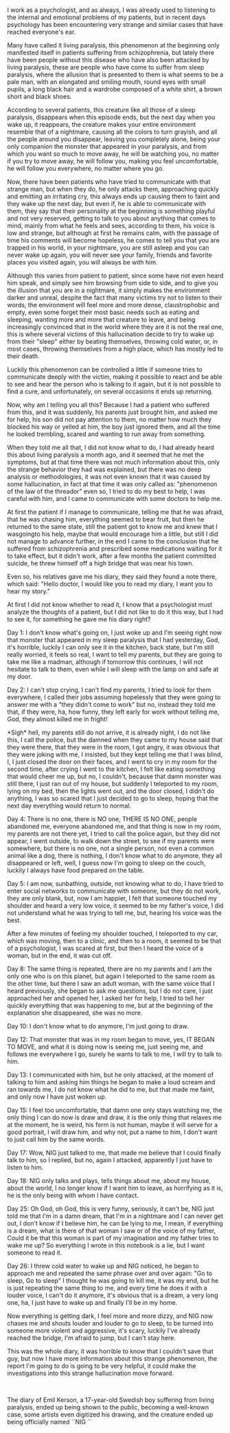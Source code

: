 I work as a psychologist, and as always, I was already used to listening to the internal and emotional problems of my patients, but in recent days psychology has been encountering very strange and similar cases that have reached everyone's ear. 

Many have called it living paralysis, this phenomenon at the beginning only manifested itself in patients suffering from schizophrenia, but lately there have been people without this disease who have also been attacked by living paralysis, these are people who have come to suffer from sleep paralysis, where the allusion that is presented to them is what seems to be a pale man, with an elongated and smiling mouth, round eyes with small pupils, a long black hair and a wardrobe composed of a white shirt, a brown short and black shoes.

According to several patients, this creature like all those of a sleep paralysis, disappears when this episode ends, but the next day when you wake up, it reappears, the creature makes your entire environment resemble that of a nightmare, causing all the colors to turn grayish, and all the people around you disappear, leaving you completely alone, being your only companion the monster that appeared in your paralysis, and from which you want so much to move away, he will be watching you, no matter if you try to move away, he will follow you, making you feel uncomfortable, he will follow you everywhere, no matter where you go.

Now, there have been patients who have tried to communicate with that strange man, but when they do, he only attacks them, approaching quickly and emitting an irritating cry, this always ends up causing them to faint and they wake up the next day, but even if, he is able to communicate with them, they say that their personality at the beginning is something playful and not very reserved, getting to talk to you about anything that comes to mind, mainly from what he feels and sees, according to them, his voice is low and strange, but although at first he remains calm, with the passage of time his comments will become hopeless, he comes to tell you that you are trapped in his world, in your nightmare, you are still asleep and you can never wake up again, you will never see your family, friends and favorite places you visited again, you will always be with him. 

Although this varies from patient to patient, since some have not even heard him speak, and simply see him browsing from side to side, and to give you the illusion that you are in a nightmare, it simply makes the environment darker and unreal, despite the fact that many victims try not to listen to their words, the environment will feel more and more dense, claustrophobic and empty, even some forget their most basic needs such as eating and sleeping, wanting more and more that creature to leave, and being increasingly convinced that in the world where they are it is not the real one, this is where several victims of this hallucination decide to try to wake up from their "sleep" either by beating themselves, throwing cold water, or, in most cases, throwing themselves from a high place, which has mostly led to their death.

Luckily this phenomenon can be controlled a little if someone tries to communicate deeply with the victim, making it possible to react and be able to see and hear the person who is talking to it again, but it is not possible to find a cure, and unfortunately, on several occasions it ends up returning.

Now, why am I telling you all this? Because I had a patient who suffered from this, and it was suddenly, his parents just brought him, and asked me for help, his son did not pay attention to them, no matter how much they blocked his way or yelled at him, the boy just ignored them, and all the time he looked trembling, scared and wanting to run away from something. 

When they told me all that, I did not know what to do, I had already heard this about living paralysis a month ago, and it seemed that he met the symptoms, but at that time there was not much information about this, only the strange behavior they had was explained, but there was no deep analysis or methodologies, it was not even known that it was caused by some hallucination, in fact at that time it was only called as: "phenomenon of the law of the threador" even so, I tried to do my best to help, I was careful with him, and I came to communicate with some doctors to help me.

At first the patient if I manage to communicate, telling me that he was afraid, that he was chasing him, everything seemed to bear fruit, but then he returned to the same state, still the patient got to know me and knew that I wasgoingto his help, maybe that would encourage him a little, but still I did not manage to advance further, in the end I came to the conclusion that he suffered from schizophrenia and prescribed some medications waiting for it to take effect, but it didn't work, after a few months the patient committed suicide, he threw himself off a high bridge that was near his town. 

Even so, his relatives gave me his diary, they said they found a note there, which said: "Hello doctor, I would like you to read my diary, I want you to hear my story."

At first I did not know whether to read it, I know that a psychologist must analyze the thoughts of a patient, but I did not like to do it this way, but I had to see it, for something he gave me his diary right?

Day 1: I don't know what's going on, I just woke up and I'm seeing right now that monster that appeared in my sleep paralysis that I had yesterday, God, it's horrible, luckily I can only see it in the kitchen, back state, but I'm still really worried, it feels so real, I want to tell my parents, but they are going to take me like a madman, although if tomorrow this continues, I will not hesitate to talk to them, even while I will sleep with the lamp on and safe at my door.

Day 2: I can't stop crying, I can't find my parents, I tried to look for them everywhere, I called their jobs assuming hopelessly that they were going to answer me with a "they didn't come to work" but no, instead they told me that, if they were, ha, how funny, they left early for work without telling me, God, they almost killed me in fright!

\*Sigh\* hell, my parents still do not arrive, it is already night, I do not like this, I call the police, but the damned when they came to my house said that they were there, that they were in the room, I got angry, it was obvious that they were joking with me, I insisted, but they kept telling me that I was blind, I, I just closed the door on their faces, and I went to cry in my room for the second time, after crying I went to the kitchen, I felt like eating something that would cheer me up, but no, I couldn't, because that damn monster was still there, I just ran out of my house, but suddenly I teleported to my room, lying on my bed, then the lights went out, and the door closed, I didn't do anything, I was so scared that I just decided to go to sleep, hoping that the next day everything would return to normal.

Day 4: There is no one, there is NO one, THERE IS NO ONE, people abandoned me, everyone abandoned me, and that thing is now in my room, my parents are not there yet, I tried to call the police again, but they did not appear, I went outside, to walk down the street, to see if my parents were somewhere, but there is no one, not a single person, not even a common animal like a dog, there is nothing, I don't know what to do anymore, they all disappeared or left, well, I guess now I'm going to sleep on the couch, luckily I always have food prepared on the table.

Day 5: I am now, sunbathing, outside, not knowing what to do, I have tried to enter social networks to communicate with someone, but they do not work, they are only blank, but, now I am happier, I felt that someone touched my shoulder and heard a very low voice, it seemed to be my father's voice, I did not understand what he was trying to tell me, but, hearing his voice was the best.

After a few minutes of feeling my shoulder touched, I teleported to my car, which was moving, then to a clinic, and then to a room, it seemed to be that of a psychologist, I was scared at first, but then I heard the voice of a woman, but in the end, it was cut off.

Day 8: The same thing is repeated, there are no my parents and I am the only one who is on this planet, but again I teleported to the same room as the other time, but there I saw an adult woman, with the same voice that I heard previously, she began to ask me questions, but I do not care, I just approached her and opened her, I asked her for help, I tried to tell her quickly everything that was happening to me, but at the beginning of the explanation she disappeared, she was no more.

Day 10: I don't know what to do anymore, I'm just going to draw.

Day 12: That monster that was in my room began to move, yes, IT BEGAN TO MOVE, and what it is doing now is seeing me, just seeing me, and follows me everywhere I go, surely he wants to talk to me, I will try to talk to him.

Day 13: I communicated with him, but he only attacked, at the moment of talking to him and asking him things he began to make a loud scream and ran towards me, I do not know what he did to me, but that made me faint, and only now I have just woken up.

Day 15: I feel too uncomfortable, that damn one only stays watching me, the only thing I can do now is draw and draw, it is the only thing that relaxes me at the moment, he is weird, his form is not human, maybe it will serve for a good portrait, I will draw him, and why not, put a name to him, I don't want to just call him by the same words.

Day 17: Wow, NIG just talked to me, that made me believe that I could finally talk to him, so I replied, but no, again I attacked, apparently I just have to listen to him.

Day 18: NIG only talks and plays, tells things about me, about my house, about the world, I no longer know if I want him to leave, as horrifying as it is, he is the only being with whom I have contact.

Day 25: Oh God, oh God, this is very funny, seriously, it can't be, NIG just told me that I'm in a damn dream, that I'm in a nightmare and I can never get out, I don't know if I believe him, he can be lying to me, I mean, if everything is a dream, what is there of that woman I saw or of the voice of my father, Could it be that this woman is part of my imagination and my father tries to wake me up? So everything I wrote in this notebook is a lie, but I want someone to read it.

Day 26: I threw cold water to wake up and NIG noticed, he began to approach me and repeated the same phrase over and over again: "Go to sleep, Go to sleep" I thought he was going to kill me, it was my end, but he is just repeating the same thing to me, and every time he does it with a louder voice, I can't do it anymore, it's obvious that is a dream, a very long one, ha, I just have to wake up and finally I'll be in my home.

Now everything is getting dark, I feel more and more dizzy, and NIG now chases me and shouts louder and louder to go to sleep, to be turned into someone more violent and aggressive, it's scary, luckily I've already reached the bridge, I'm afraid to jump, but I can't stay here.

This was the whole diary, it was horrible to know that I couldn't save that guy, but now I have more information about this strange phenomenon, the report I'm going to do is going to be very helpful, it could make the investigations into this strange hallucination move forward.

&#x200B;

The diary of Emil Kerson, a 17-year-old Swedish boy suffering from living paralysis, ended up being shown to the public, becoming a well-known case, some artists even digitized his drawing, and the creature ended up being officially named \`\`NIG \`\`
